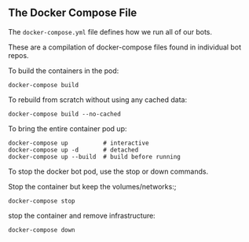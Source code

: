 ## The Docker Compose File

The `docker-compose.yml` file defines 
how we run all of our bots.

These are a compilation of docker-compose 
files found in individual bot repos.

To build the containers in the pod:

```
docker-compose build
```

To rebuild from scratch without using any cached data:

```
docker-compose build --no-cached
```

To bring the entire container pod up:

```
docker-compose up          # interactive
docker-compose up -d       # detached
docker-compose up --build  # build before running
```

To stop the docker bot pod, use the stop
or down commands.

Stop the container but keep the volumes/networks:;

```
docker-compose stop
```

stop the container and remove infrastructure:

```
docker-compose down
```





